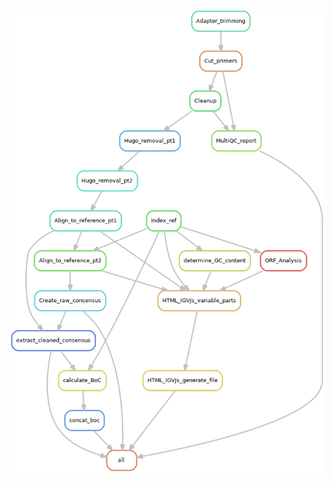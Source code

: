 [![../../img/Nanopore-Vir-Reference-rulegraph.png](../../img/Nanopore-Vir-Reference-rulegraph.png)](../../img/Nanopore-Vir-Reference-rulegraph.png)